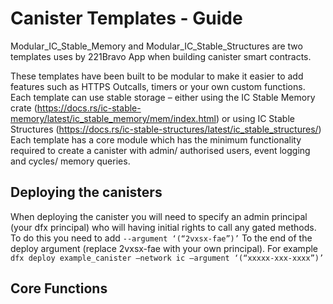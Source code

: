 # Canister Templates - Guide

Modular_IC_Stable_Memory and Modular_IC_Stable_Structures are two templates uses by 221Bravo App when building canister smart contracts. 

These templates have been built to be modular to make it easier to add features such as HTTPS Outcalls, timers or your own custom functions. Each template can use stable storage – either using the IC Stable Memory crate (https://docs.rs/ic-stable-memory/latest/ic_stable_memory/mem/index.html) or using IC Stable Structures (https://docs.rs/ic-stable-structures/latest/ic_stable_structures/)
Each template has a core module which has the minimum functionality required to create a canister with admin/ authorised users, event logging and cycles/ memory queries. 

## Deploying the canisters
When deploying the canister you will need to specify an admin principal (your dfx principal) who will having initial rights to call any gated methods. To do this you need to add 
`--argument ‘(“2vxsx-fae”)’`
To the end of the deploy argument (replace 2vxsx-fae with your own principal). For example
`dfx deploy example_canister –network ic –argument ‘(“xxxxx-xxx-xxxx”)’` 


## Core Functions
